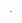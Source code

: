 `<!-- cd print pwd -->

<!-- export t=~ && echo $t -->

<!-- export Dan+=2 ; export Dan+=2 ; export Da+=2 ; export Dann+=2 ; export lol ; export lol+=2 -->

<!-- export t=~/nimp -->

<!-- export lol+=2 puis export lol ne devrait pas changer la valeur de lol. -->

<!-- echo ~+ -->
<!-- echo ~- -->

<!-- unset PWD OLDPWD -->
<!-- echo ~+ -->
<!-- echo ~- -->

<!-- echo x=~ -->
<!-- echo 5x=~ -->
<!-- echo =~ -->

<!-- echo ~/$USER$PWD -->
<!-- export dan=~ ; echo $dan -->

<!-- export t="~" -->